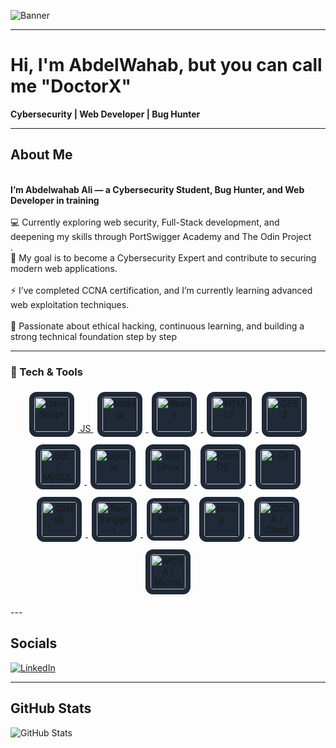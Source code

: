 <!-- ============================= -->
<!--          BANNER SECTION       -->
<!-- ============================= -->

![Banner]()

---

<!-- ============================= -->
<!--          INTRODUCTION         -->
<!-- ============================= -->

# Hi, I'm AbdelWahab, but you can call me "DoctorX" 
**Cybersecurity | Web Developer | Bug Hunter**

---

<!-- ============================= -->
<!--             ABOUT ME          -->
<!-- ============================= -->

## About Me  
<br>**I’m Abdelwahab Ali — a Cybersecurity Student, Bug Hunter, and Web Developer in training**</br>
<br>💻 Currently exploring web security, Full-Stack development, and deepening my skills through PortSwigger Academy and The Odin Project</br>.
<br>🎯 My goal is to become a Cybersecurity Expert and contribute to securing modern web applications.</br>
<br>⚡ I’ve completed CCNA certification, and I’m currently learning advanced web exploitation techniques.</br>
<br>🚀 Passionate about ethical hacking, continuous learning, and building a strong technical foundation step by step  </br>

---

<!-- ============================= -->
<!--         TECH & TOOLS          -->
<!-- ============================= -->

<!-- ============================= -->
<!--         TECH & TOOLS          -->
<!-- ============================= -->

### 🧰 Tech & Tools

<p align="center">
  <a href="https://developer.mozilla.org/en-US/docs/Web/JavaScript" target="_blank">
    <img src="https://cdn.simpleicons.org/javascript/F7DF1E" alt="JavaScript" style="width:56px;height:56px;background:#1f2937;border-radius:12px;padding:8px;margin:6px;display:inline-block;" />
    JS
  </a>

  <a href="https://nodejs.org/" target="_blank">
    <img src="https://cdn.simpleicons.org/nodedotjs/83CD29" alt="Node.js" style="width:56px;height:56px;background:#1f2937;border-radius:12px;padding:8px;margin:6px;display:inline-block;" />
  </a>

  <a href="https://reactjs.org/" target="_blank">
    <img src="https://cdn.simpleicons.org/react/61DAFB" alt="React" style="width:56px;height:56px;background:#1f2937;border-radius:12px;padding:8px;margin:6px;display:inline-block;" />
  </a>

  <a href="https://developer.mozilla.org/en-US/docs/Web/HTML" target="_blank">
    <img src="https://cdn.simpleicons.org/html5/E34F26" alt="HTML5" style="width:56px;height:56px;background:#1f2937;border-radius:12px;padding:8px;margin:6px;display:inline-block;" />
  </a>

  <a href="https://developer.mozilla.org/en-US/docs/Web/CSS" target="_blank">
    <img src="https://cdn.simpleicons.org/css3/1572B6" alt="CSS3" style="width:56px;height:56px;background:#1f2937;border-radius:12px;padding:8px;margin:6px;display:inline-block;" />
  </a>

  <a href="https://www.mysql.com/" target="_blank">
    <img src="https://cdn.simpleicons.org/mysql/00758F" alt="SQL / MySQL" style="width:56px;height:56px;background:#1f2937;border-radius:12px;padding:8px;margin:6px;display:inline-block;" />
  </a>

  <a href="https://ubuntu.com/" target="_blank">
    <img src="https://cdn.simpleicons.org/ubuntu/E95420" alt="Ubuntu" style="width:56px;height:56px;background:#1f2937;border-radius:12px;padding:8px;margin:6px;display:inline-block;" />
  </a>

  <a href="https://www.kali.org/" target="_blank">
    <img src="https://cdn.simpleicons.org/kali/268BEE" alt="Kali Linux" style="width:56px;height:56px;background:#1f2937;border-radius:12px;padding:8px;margin:6px;display:inline-block;" />
  </a>

  <a href="https://www.centos.org/" target="_blank">
    <img src="https://cdn.simpleicons.org/centos/932279" alt="CentOS" style="width:56px;height:56px;background:#1f2937;border-radius:12px;padding:8px;margin:6px;display:inline-block;" />
  </a>

  <a href="https://git-scm.com/" target="_blank">
    <img src="https://cdn.simpleicons.org/git/F05032" alt="Git" style="width:56px;height:56px;background:#1f2937;border-radius:12px;padding:8px;margin:6px;display:inline-block;" />
  </a>

  <a href="https://github.com/" target="_blank">
    <img src="https://cdn.simpleicons.org/github/ffffff" alt="GitHub" style="width:56px;height:56px;background:#1f2937;border-radius:12px;padding:8px;margin:6px;display:inline-block;" />
  </a>

  <!-- PortSwigger exists in SimpleIcons -->
  <a href="https://portswigger.net/" target="_blank">
    <img src="https://cdn.simpleicons.org/portswigger/FF6F00" alt="PortSwigger" style="width:56px;height:56px;background:#1f2937;border-radius:12px;padding:8px;margin:6px;display:inline-block;" />
  </a>

  <!-- Burp Suite icon might not be available in SimpleIcons; using small text-badge fallback -->
  <a href="https://portswigger.net/burp" target="_blank" style="text-decoration:none;display:inline-block;margin:6px;">
    <img src="https://img.shields.io/badge/Burp%20Suite-%23222222?style=flat-square&logo=burpsuite&logoColor=FF6F00" alt="Burp Suite" style="width:56px;height:56px;border-radius:12px;padding:6px;background:#1f2937;" />
  </a>

  <a href="https://nmap.org/" target="_blank">
    <img src="https://cdn.simpleicons.org/nmap/00BFFF" alt="Nmap" style="width:56px;height:56px;background:#1f2937;border-radius:12px;padding:8px;margin:6px;display:inline-block;" />
  </a>

  <a href="https://www.cisco.com/" target="_blank">
    <img src="https://cdn.simpleicons.org/cisco/1BA0D7" alt="CCNA / Cisco" style="width:56px;height:56px;background:#1f2937;border-radius:12px;padding:8px;margin:6px;display:inline-block;" />
  </a>

  <a href="https://learn.microsoft.com/" target="_blank">
    <img src="https://cdn.simpleicons.org/microsoft/0078D7" alt="MCSA / Microsoft" style="width:56px;height:56px;background:#1f2937;border-radius:12px;padding:8px;margin:6px;display:inline-block;" />
  </a>
</p>
---

<!-- ============================= -->
<!--           MY PROJECTS         -->
<!-- ============================= -->

<!-- ============================= -->
<!--           WIP PROJECTS        -->
<!-- =========

<!-- ============================= -->
<!--          CONNECT WITH ME      -->
<!-- ============================= -->

## Socials

[![LinkedIn](https://img.shields.io/badge/LinkedIn-0077B5?logo=linkedin&logoColor=white)]([INSERT_LINKEDIN_URL](https://www.linkedin.com/in/abdelwhab-ali-076b8a316/))  
  

---

<!-- ============================= -->
<!--           GITHUB STATS        -->
<!-- ============================= -->

## GitHub Stats  

![GitHub Stats](https://github-readme-stats.vercel.app/api?username=DoctorX-404&show_icons=true&theme=tokyonight)
